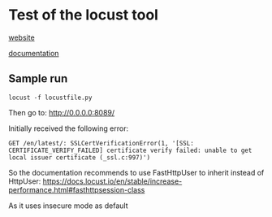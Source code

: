 # Test of the locust tool

[website](https://locust.io/)

[documentation](https://docs.locust.io/en/stable/installation.html)

## Sample run

    locust -f locustfile.py

Then go to: http://0.0.0.0:8089/

Initially received the following error:

    GET /en/latest/: SSLCertVerificationError(1, '[SSL: CERTIFICATE_VERIFY_FAILED] certificate verify failed: unable to get local issuer certificate (_ssl.c:997)')

So the documentation recommends to use FastHttpUser to inherit instead of HttpUser: https://docs.locust.io/en/stable/increase-performance.html#fasthttpsession-class

As it uses insecure mode as default
